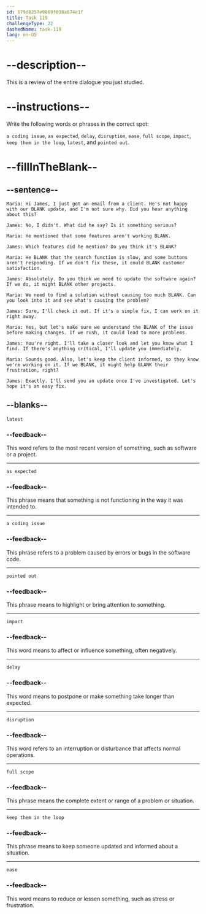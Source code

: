 ```yaml
---
id: 679d8257e9869f038a874e1f
title: Task 119
challengeType: 22
dashedName: task-119
lang: en-US
---
```


<!-- REVIEW -->

# --description--

This is a review of the entire dialogue you just studied. 

# --instructions--

Write the following words or phrases in the correct spot:

`a coding issue`, `as expected`, `delay`, `disruption`, `ease`, `full scope`, `impact`, `keep them in the loop`, `latest`, and `pointed out`.

# --fillInTheBlank--

## --sentence--

`Maria: Hi James, I just got an email from a client. He's not happy with our BLANK update, and I'm not sure why. Did you hear anything about this?`

`James: No, I didn't. What did he say? Is it something serious?`

`Maria: He mentioned that some features aren't working BLANK.`

`James: Which features did he mention? Do you think it's BLANK?`

`Maria: He BLANK that the search function is slow, and some buttons aren't responding. If we don't fix these, it could BLANK customer satisfaction.`

`James: Absolutely. Do you think we need to update the software again? If we do, it might BLANK other projects.`

`Maria: We need to find a solution without causing too much BLANK. Can you look into it and see what's causing the problem?`

`James: Sure, I'll check it out. If it's a simple fix, I can work on it right away.`

`Maria: Yes, but let's make sure we understand the BLANK of the issue before making changes. If we rush, it could lead to more problems.`

`James: You're right. I'll take a closer look and let you know what I find. If there's anything critical, I'll update you immediately.`

`Maria: Sounds good. Also, let's keep the client informed, so they know we're working on it. If we BLANK, it might help BLANK their frustration, right?`

`James: Exactly. I'll send you an update once I've investigated. Let's hope it's an easy fix.`

## --blanks--

`latest`

### --feedback--

This word refers to the most recent version of something, such as software or a project.

---

`as expected`

### --feedback--

This phrase means that something is not functioning in the way it was intended to.

---

`a coding issue`

### --feedback--

This phrase refers to a problem caused by errors or bugs in the software code.

---

`pointed out`

### --feedback--

This phrase means to highlight or bring attention to something.

---

`impact`

### --feedback--

This word means to affect or influence something, often negatively.

---

`delay`

### --feedback--

This word means to postpone or make something take longer than expected.

---

`disruption`

### --feedback--

This word refers to an interruption or disturbance that affects normal operations.

---

`full scope`

### --feedback--

This phrase means the complete extent or range of a problem or situation.

---

`keep them in the loop`

### --feedback--

This phrase means to keep someone updated and informed about a situation.

---

`ease`

### --feedback--

This word means to reduce or lessen something, such as stress or frustration.
